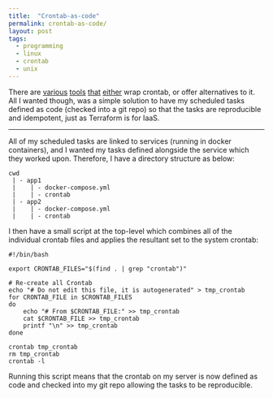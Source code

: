 ```yaml
---
title:  "Crontab-as-code"
permalink: crontab-as-code/
layout: post
tags:
  - programming
  - linux
  - crontab
  - unix
---
```


There are [various](https://github.com/bdd/runitor) [tools](https://gitlab.science.ru.nl/bram/sch) [that](https://github.com/pforret/crontask) [either](https://github.com/dimo414/task-mon) wrap crontab, or offer alternatives to it. All I wanted though, was a simple solution to have my scheduled tasks defined as code (checked into a git repo) so that the tasks are reproducible and idempotent, just as Terraform is for IaaS.

---

All of my scheduled tasks are linked to services (running in docker containers), and I wanted my tasks defined alongside the service which they worked upon. Therefore, I have a directory structure as below:

```
cwd
 | - app1
 |    | - docker-compose.yml
 |    | - crontab
 | - app2
 |    | - docker-compose.yml
 |    | - crontab 
```

I then have a small script at the top-level which combines all of the individual crontab files and applies the resultant set to the system crontab:

```shell
#!/bin/bash

export CRONTAB_FILES="$(find . | grep "crontab")"

# Re-create all Crontab
echo "# Do not edit this file, it is autogenerated" > tmp_crontab
for CRONTAB_FILE in $CRONTAB_FILES
do
    echo "# From $CRONTAB_FILE:" >> tmp_crontab
    cat $CRONTAB_FILE >> tmp_crontab
    printf "\n" >> tmp_crontab
done

crontab tmp_crontab
rm tmp_crontab
crontab -l
```

Running this script means that the crontab on my server is now defined as code and checked into my git repo allowing the tasks to be reproducible.